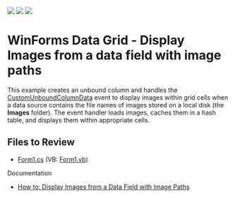 <!-- default badges list -->
![](https://img.shields.io/endpoint?url=https://codecentral.devexpress.com/api/v1/VersionRange/128627669/11.1.4%2B)
[![](https://img.shields.io/badge/Open_in_DevExpress_Support_Center-FF7200?style=flat-square&logo=DevExpress&logoColor=white)](https://supportcenter.devexpress.com/ticket/details/E538)
[![](https://img.shields.io/badge/📖_How_to_use_DevExpress_Examples-e9f6fc?style=flat-square)](https://docs.devexpress.com/GeneralInformation/403183)
<!-- default badges end -->

# WinForms Data Grid - Display Images from a data field with image paths

This example creates an unbound column and handles the [CustomUnboundColumnData](https://docs.devexpress.com/WindowsForms/DevExpress.XtraGrid.Views.Base.ColumnView.CustomUnboundColumnData) event to display images within grid cells when a data source contains the file names of images stored on a local disk (the **Images** folder). The event handler loads images, caches them in a hash table, and displays them within appropriate cells.


## Files to Review

* [Form1.cs](./CS/Form1.cs) (VB: [Form1.vb](./VB/Form1.vb))


Documentation

* [How to: Display Images from a Data Field with Image Paths](https://docs.devexpress.com/WindowsForms/403845/controls-and-libraries/data-grid/examples/data-presentation/how-to-display-images-from-url)
